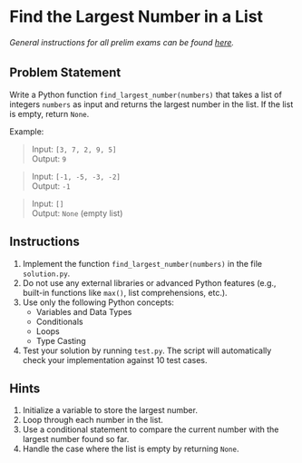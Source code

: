 # Find the Largest Number in a List

###### General instructions for all prelim exams can be found [here](../prelim.md).

## Problem Statement

Write a Python function `find_largest_number(numbers)` that takes a list of integers `numbers` as input and returns the largest number in the list. If the list is empty, return `None`.

Example:

> Input: `[3, 7, 2, 9, 5]`  
> Output: `9`

> Input: `[-1, -5, -3, -2]`  
> Output: `-1`

> Input: `[]`  
> Output: `None` (empty list)

## Instructions

1. Implement the function `find_largest_number(numbers)` in the file `solution.py`.
2. Do not use any external libraries or advanced Python features (e.g., built-in functions like `max()`, list comprehensions, etc.).
3. Use only the following Python concepts:
   - Variables and Data Types
   - Conditionals
   - Loops
   - Type Casting
4. Test your solution by running `test.py`. The script will automatically check your implementation against 10 test cases.

## Hints

1. Initialize a variable to store the largest number.
2. Loop through each number in the list.
3. Use a conditional statement to compare the current number with the largest number found so far.
4. Handle the case where the list is empty by returning `None`.
